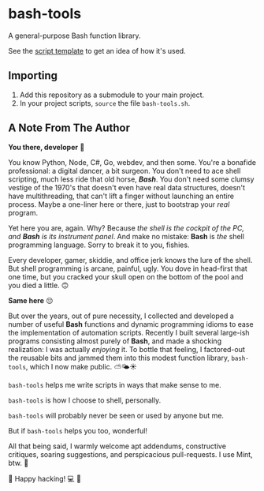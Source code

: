# bash-tools

A general-purpose Bash function library.

See the [script template](./src/__script_template.sh) to get an idea of how it's used.

## Importing

1. Add this repository as a submodule to your main project.
2. In your project scripts, `source` the file `bash-tools.sh`.

## A Note From The Author

**You there, developer** 🫵

You know Python, Node, C#, Go, webdev, and then some.  You're a bonafide professional: a digital dancer, a bit surgeon.  You don't need to ace shell scripting, much less ride that old horse, ***Bash***.  You don't need some clumsy vestige of the 1970's that doesn't even have real data structures, doesn't have multithreading, that can't lift a finger without launching an entire process.  Maybe a one-liner here or there, just to bootstrap your _real_ program.

Yet here you are, again.  Why?  Because *the shell is the cockpit of the PC, and **Bash** is its instrument panel*.  And make no mistake: **Bash** is *the* shell programming language.  Sorry to break it to you, fishies.

Every developer, gamer, skiddie, and office jerk knows the lure of the shell.  But shell programming is arcane, painful, ugly.  You dove in head-first that one time, but you cracked your skull open on the bottom of the pool and you died a little. 🙃

**Same here** 😔

But over the years, out of pure necessity, I collected and developed a number of useful **Bash** functions and dynamic programming idioms to ease the implementation of automation scripts.  Recently I built several large-ish programs consisting almost purely of **Bash**, and made a shocking realization: I was actually *enjoying* it.  To bottle that feeling, I factored-out the reusable bits and jammed them into this modest function library, `bash-tools`, which I now make public. ⛅️🌤️☀️

`bash-tools` helps me write scripts in ways that make sense to me.

`bash-tools` is how I choose to shell, personally.

`bash-tools` will probably never be seen or used by anyone but me.

But if `bash-tools` helps you too, wonderful!

All that being said, I warmly welcome apt addendums, constructive critiques, soaring suggestions, and perspicacious pull-requests. I use Mint, btw. 🍃

🙏 Happy hacking! 💻 🌃
